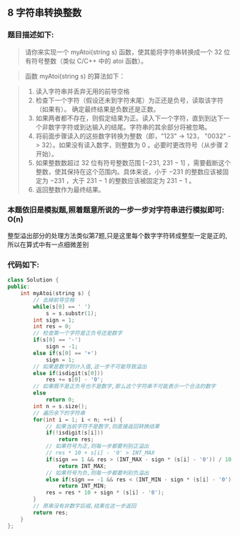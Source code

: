 ## 8 字符串转换整数

### 题目描述如下:

> 请你来实现一个 myAtoi(string s) 函数，使其能将字符串转换成一个 32 位有符号整数（类似 C/C++ 中的 atoi 函数）。

> 函数 myAtoi(string s) 的算法如下：

> 1. 读入字符串并丢弃无用的前导空格
> 2. 检查下一个字符（假设还未到字符末尾）为正还是负号，读取该字符（如果有）。 确定最终结果是负数还是正数。 
> 3. 如果两者都不存在，则假定结果为正。读入下一个字符，直到到达下一个非数字字符或到达输入的结尾。字符串的其余部分将被忽略。
> 4. 将前面步骤读入的这些数字转换为整数（即，"123" -> 123， "0032" -> 32）。如果没有读入数字，则整数为 0 。必要时更改符号（从步骤 2 开始）。
> 5. 如果整数数超过 32 位有符号整数范围 [−231,  231 − 1] ，需要截断这个整数，使其保持在这个范围内。具体来说，小于 −231 的整数应该被固定为 −231 ，大于 231 − 1 的整数应该被固定为 231 − 1 。
> 6. 返回整数作为最终结果。

### 本题依旧是模拟题,照着题意所说的一步一步对字符串进行模拟即可: O(n)

整型溢出部分的处理方法类似第7题,只是这里每个数字字符转成整型一定是正的,所以在算式中有一点细微差别

### 代码如下:

``` C++
class Solution {
public:
    int myAtoi(string s) {
        // 去掉前导空格
        while(s[0] == ' ') 
            s = s.substr(1);
        int sign = 1;
        int res = 0;
        // 检查第一个字符是正负号还是数字
        if(s[0] == '-')
            sign = -1;
        else if(s[0] == '+')
            sign = 1;
        // 如果是数字则计入值,这一步不可能导致溢出
        else if(isdigit(s[0]))
            res += s[0] - '0';
        // 如果既不是正负号也不是数字,那么这个字符串不可能表示一个合法的数字
        else
            return 0;
        int n = s.size();
        // 遍历余下的字符串
        for(int i = 1; i < n; ++i) {
            // 如果当前字符不是数字,则直接返回转换结果            
            if(!isdigit(s[i]))
                return res;
            // 如果符号为正,则每一步都要判别正溢出
            // res * 10 + s[i] - '0' > INT_MAX
            if(sign == 1 && res > (INT_MAX - sign * (s[i] - '0')) / 10)
                return INT_MAX;
            // 如果符号为负,则每一步都要判别负溢出
            else if(sign == -1 && res < (INT_MIN - sign * (s[i] - '0')) / 10)
                return INT_MIN;
            res = res * 10 + sign * (s[i] - '0');
        }
        // 原串没有非数字后缀,结果在这一步返回
        return res;
    }
};

```